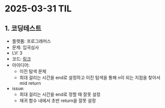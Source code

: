 # 2025-03-31 TIL

## 1. 코딩테스트
- 플랫폼: 프로그래머스
- 문제: 입국심사
- LV: 3
- 코드: [링크](https://github.com/achieve00/CodingTest/blob/main/%ED%94%84%EB%A1%9C%EA%B7%B8%EB%9E%98%EB%A8%B8%EC%8A%A4/LV3/%EC%9E%85%EA%B5%AD%EC%8B%AC%EC%82%AC.py)
- 아이디어:
    - 이진 탐색 문제
    - 최대 걸리는 시간을 end로 설정하고 이진 탐색을 통해 n이 되는 지점을 찾아서 mid return
- issue:
    - 최대 걸리는 시간을 end로 정할 때 잘못 설정
    - 재귀 함수 내에서 초반 return을 잘못 설정